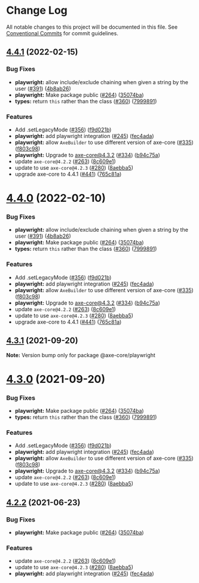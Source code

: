 # Change Log

All notable changes to this project will be documented in this file.
See [Conventional Commits](https://conventionalcommits.org) for commit guidelines.

## [4.4.1](https://github.com/dequelabs/axe-core-npm/compare/v4.1.1...v4.4.1) (2022-02-15)


### Bug Fixes

* **playwright:** allow include/exclude chaining when given a string by the user ([#391](https://github.com/dequelabs/axe-core-npm/issues/391)) ([4b8ab26](https://github.com/dequelabs/axe-core-npm/commit/4b8ab26bb72c4707057127384fede096489a8a8f))
* **playwright:** Make package public ([#264](https://github.com/dequelabs/axe-core-npm/issues/264)) ([35074ba](https://github.com/dequelabs/axe-core-npm/commit/35074baaebe68244ab86ece9f1580ad65975d119))
* **types:** return `this` rather than the class ([#360](https://github.com/dequelabs/axe-core-npm/issues/360)) ([7999891](https://github.com/dequelabs/axe-core-npm/commit/7999891e9cf48a27ee053e702667b55344714896))


### Features

* Add .setLegacyMode ([#356](https://github.com/dequelabs/axe-core-npm/issues/356)) ([f9d021b](https://github.com/dequelabs/axe-core-npm/commit/f9d021b49487e2a0f804f61e9b6e09a26b69a6e4))
* **playwright:** add playwright integration ([#245](https://github.com/dequelabs/axe-core-npm/issues/245)) ([fec4ada](https://github.com/dequelabs/axe-core-npm/commit/fec4adae9bb9d7971c7d63d6c9f9839b4bd535d8))
* **playwright:** allow `AxeBuilder` to use different version of axe-core ([#335](https://github.com/dequelabs/axe-core-npm/issues/335)) ([f803c98](https://github.com/dequelabs/axe-core-npm/commit/f803c98dc9110d6abe34e7746a076e12f3b6fe45))
* **playwright:** Upgrade to axe-core@4.3.2 ([#334](https://github.com/dequelabs/axe-core-npm/issues/334)) ([b94c75a](https://github.com/dequelabs/axe-core-npm/commit/b94c75a45ae049b1bb5acb6a7e1dc4c094753e05))
* update `axe-core@4.2.2` ([#263](https://github.com/dequelabs/axe-core-npm/issues/263)) ([8c609e1](https://github.com/dequelabs/axe-core-npm/commit/8c609e1e3580a63f8697ca94e146b0e2ed28e579))
* update to use `axe-core@4.2.3` ([#280](https://github.com/dequelabs/axe-core-npm/issues/280)) ([8aebba5](https://github.com/dequelabs/axe-core-npm/commit/8aebba5c6069ca047f649446e072259c069c9a22))
* upgrade axe-core to 4.4.1 ([#441](https://github.com/dequelabs/axe-core-npm/issues/441)) ([765c81a](https://github.com/dequelabs/axe-core-npm/commit/765c81a2ae63e8c72ec086b86174a5c5f343ea9b))





# [4.4.0](https://github.com/dequelabs/axe-core-npm/compare/v4.1.1...v4.4.0) (2022-02-10)


### Bug Fixes

* **playwright:** allow include/exclude chaining when given a string by the user ([#391](https://github.com/dequelabs/axe-core-npm/issues/391)) ([4b8ab26](https://github.com/dequelabs/axe-core-npm/commit/4b8ab26bb72c4707057127384fede096489a8a8f))
* **playwright:** Make package public ([#264](https://github.com/dequelabs/axe-core-npm/issues/264)) ([35074ba](https://github.com/dequelabs/axe-core-npm/commit/35074baaebe68244ab86ece9f1580ad65975d119))
* **types:** return `this` rather than the class ([#360](https://github.com/dequelabs/axe-core-npm/issues/360)) ([7999891](https://github.com/dequelabs/axe-core-npm/commit/7999891e9cf48a27ee053e702667b55344714896))


### Features

* Add .setLegacyMode ([#356](https://github.com/dequelabs/axe-core-npm/issues/356)) ([f9d021b](https://github.com/dequelabs/axe-core-npm/commit/f9d021b49487e2a0f804f61e9b6e09a26b69a6e4))
* **playwright:** add playwright integration ([#245](https://github.com/dequelabs/axe-core-npm/issues/245)) ([fec4ada](https://github.com/dequelabs/axe-core-npm/commit/fec4adae9bb9d7971c7d63d6c9f9839b4bd535d8))
* **playwright:** allow `AxeBuilder` to use different version of axe-core ([#335](https://github.com/dequelabs/axe-core-npm/issues/335)) ([f803c98](https://github.com/dequelabs/axe-core-npm/commit/f803c98dc9110d6abe34e7746a076e12f3b6fe45))
* **playwright:** Upgrade to axe-core@4.3.2 ([#334](https://github.com/dequelabs/axe-core-npm/issues/334)) ([b94c75a](https://github.com/dequelabs/axe-core-npm/commit/b94c75a45ae049b1bb5acb6a7e1dc4c094753e05))
* update `axe-core@4.2.2` ([#263](https://github.com/dequelabs/axe-core-npm/issues/263)) ([8c609e1](https://github.com/dequelabs/axe-core-npm/commit/8c609e1e3580a63f8697ca94e146b0e2ed28e579))
* update to use `axe-core@4.2.3` ([#280](https://github.com/dequelabs/axe-core-npm/issues/280)) ([8aebba5](https://github.com/dequelabs/axe-core-npm/commit/8aebba5c6069ca047f649446e072259c069c9a22))
* upgrade axe-core to 4.4.1 ([#441](https://github.com/dequelabs/axe-core-npm/issues/441)) ([765c81a](https://github.com/dequelabs/axe-core-npm/commit/765c81a2ae63e8c72ec086b86174a5c5f343ea9b))





## [4.3.1](https://github.com/dequelabs/axe-core-npm/compare/v4.3.0...v4.3.1) (2021-09-20)

**Note:** Version bump only for package @axe-core/playwright

# [4.3.0](https://github.com/dequelabs/axe-core-npm/compare/v4.2.0...v4.3.0) (2021-09-20)

### Bug Fixes

- **playwright:** Make package public ([#264](https://github.com/dequelabs/axe-core-npm/issues/264)) ([35074ba](https://github.com/dequelabs/axe-core-npm/commit/35074baaebe68244ab86ece9f1580ad65975d119))
- **types:** return `this` rather than the class ([#360](https://github.com/dequelabs/axe-core-npm/issues/360)) ([7999891](https://github.com/dequelabs/axe-core-npm/commit/7999891e9cf48a27ee053e702667b55344714896))

### Features

- Add .setLegacyMode ([#356](https://github.com/dequelabs/axe-core-npm/issues/356)) ([f9d021b](https://github.com/dequelabs/axe-core-npm/commit/f9d021b49487e2a0f804f61e9b6e09a26b69a6e4))
- **playwright:** add playwright integration ([#245](https://github.com/dequelabs/axe-core-npm/issues/245)) ([fec4ada](https://github.com/dequelabs/axe-core-npm/commit/fec4adae9bb9d7971c7d63d6c9f9839b4bd535d8))
- **playwright:** allow `AxeBuilder` to use different version of axe-core ([#335](https://github.com/dequelabs/axe-core-npm/issues/335)) ([f803c98](https://github.com/dequelabs/axe-core-npm/commit/f803c98dc9110d6abe34e7746a076e12f3b6fe45))
- **playwright:** Upgrade to axe-core@4.3.2 ([#334](https://github.com/dequelabs/axe-core-npm/issues/334)) ([b94c75a](https://github.com/dequelabs/axe-core-npm/commit/b94c75a45ae049b1bb5acb6a7e1dc4c094753e05))
- update `axe-core@4.2.2` ([#263](https://github.com/dequelabs/axe-core-npm/issues/263)) ([8c609e1](https://github.com/dequelabs/axe-core-npm/commit/8c609e1e3580a63f8697ca94e146b0e2ed28e579))
- update to use `axe-core@4.2.3` ([#280](https://github.com/dequelabs/axe-core-npm/issues/280)) ([8aebba5](https://github.com/dequelabs/axe-core-npm/commit/8aebba5c6069ca047f649446e072259c069c9a22))

## [4.2.2](https://github.com/dequelabs/axe-core-npm/compare/v4.2.0...v4.2.2) (2021-06-23)

### Bug Fixes

- **playwright:** Make package public ([#264](https://github.com/dequelabs/axe-core-npm/issues/264)) ([35074ba](https://github.com/dequelabs/axe-core-npm/commit/35074baaebe68244ab86ece9f1580ad65975d119))

### Features

- update `axe-core@4.2.2` ([#263](https://github.com/dequelabs/axe-core-npm/issues/263)) ([8c609e1](https://github.com/dequelabs/axe-core-npm/commit/8c609e1e3580a63f8697ca94e146b0e2ed28e579))
- update to use `axe-core@4.2.3` ([#280](https://github.com/dequelabs/axe-core-npm/issues/280)) ([8aebba5](https://github.com/dequelabs/axe-core-npm/commit/8aebba5c6069ca047f649446e072259c069c9a22))
- **playwright:** add playwright integration ([#245](https://github.com/dequelabs/axe-core-npm/issues/245)) ([fec4ada](https://github.com/dequelabs/axe-core-npm/commit/fec4adae9bb9d7971c7d63d6c9f9839b4bd535d8))
